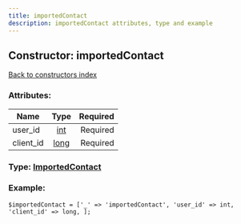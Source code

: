 ```yaml
---
title: importedContact
description: importedContact attributes, type and example
---
```

## Constructor: importedContact  
[Back to constructors index](index.md)



### Attributes:

| Name     |    Type       | Required |
|----------|:-------------:|---------:|
|user\_id|[int](../types/int.md) | Required|
|client\_id|[long](../types/long.md) | Required|



### Type: [ImportedContact](../types/ImportedContact.md)


### Example:

```
$importedContact = ['_' => 'importedContact', 'user_id' => int, 'client_id' => long, ];
```